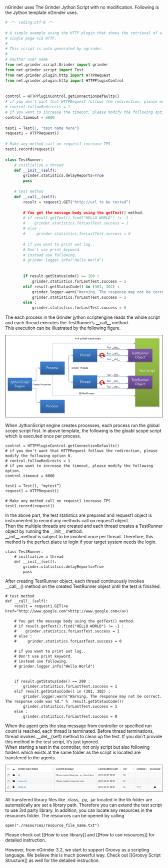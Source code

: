 nGrinder uses The Grinder Jython Script with no modification. Following is the Jython template nGrinder uses.

```python
# -*- coding:utf-8 -*-

# A simple example using the HTTP plugin that shows the retrieval of a
# single page via HTTP.
#
# This script is auto generated by ngrinder.
#
# @author user name
from net.grinder.script.Grinder import grinder
from net.grinder.script import Test
from net.grinder.plugin.http import HTTPRequest
from net.grinder.plugin.http import HTTPPluginControl


control = HTTPPluginControl.getConnectionDefaults()
# if you don't want that HTTPRequest follows the redirection, please modify the following option 0.
# control.followRedirects = 1
# if you want to increase the timeout, please modify the following option.
control.timeout = 6000

test1 = Test(1, "test name here")
request1 = HTTPRequest()

# Make any method call on request1 increase TPS
test1.record(request1)

class TestRunner:
    # initlialize a thread
    def __init__(self):
        grinder.statistics.delayReports=True
        pass

    # test method       
    def __call__(self):
        result = request1.GET("http://url to be tested”)

        # You get the message body using the getText() method.
        # if result.getText().find("HELLO WORLD") != -1 :
        #    grinder.statistics.forLastTest.success = 1
        # else :
        #     grinder.statistics.forLastTest.success = 0

        # if you want to print out log..
        # Don't use print keyword.
        # instead use following.
        # grinder.logger.info("Hello World")


        if result.getStatusCode() == 200 :
            grinder.statistics.forLastTest.success = 1
        elif result.getStatusCode() in (301, 302) :
            grinder.logger.warn("Warning. The response may not be correct. The response code was %d." %  result.getStatusCode())
            grinder.statistics.forLastTest.success = 1
        else :
            grinder.statistics.forLastTest.success = 0
```

The each process in the Grinder jython scriptengine reads the whole script and each thread executes the TestRunner’s \_\_call\_\_ method.  
This execution can be illustrated by the following figure.

![](assets/Jython-Script-Structure-98c60.png)

When JythonScript engine creates processes, each process run the global scope script first. In above template, the following is the gloabl scope script which is executed once per process.

```
control = HTTPPluginControl.getConnectionDefaults()
# if you don't want that HTTPRequest follows the redirection, please modify the following option 0.
# control.followRedirects = 1
# if you want to increase the timeout, please modify the following option.
control.timeout = 6000

test1 = Test(1, "mytest”)
request1 = HTTPRequest()

# Make any method call on request1 increase TPS
test1.record(request1)
```

In the above part, the test statistics are prepared and request1 object is instrumented to record any methods call on request1 object.  
Then the multiple threads are created and each thread creates a TestRunner object by running the \_\_init\_\_ method.  
\_\_init\_\_ method is subject to be invoked once per thread. Therefore, this method is the perfect place to login if your target system needs the login.

```
class TestRunner:
    # initlialize a thread
    def __init__(self):
        grinder.statistics.delayReports=True
        pass
```

After creating TestRunner object, each thread continuously invokes \_\_call\_\_() method on the created TestRunner object until the test is finished.

```
# test method       
def __call__(self):
    result = request1.GET(<a href="http://www.google.com">http://www.google.com</a>)

    # You get the message body using the getText() method.
    # if result.getText().find("HELLO WORLD") != -1 :
    #    grinder.statistics.forLastTest.success = 1
    # else :
    #     grinder.statistics.forLastTest.success = 0

    # if you want to print out log..
    # Don't use print keyword.
    # instead use following.
    # grinder.logger.info("Hello World")


    if result.getStatusCode() == 200 :
        grinder.statistics.forLastTest.success = 1
    elif result.getStatusCode() in (301, 302) :
        grinder.logger.warn("Warning. The response may not be correct. The response code was %d." %  result.getStatusCode())
        grinder.statistics.forLastTest.success = 1
    else :
        grinder.statistics.forLastTest.success = 0
```

When the agent gets the stop message from controller or specified run count is reached, each thread is terminated. Before thread terminations, thread invokes \_\_del\_\_(self) method to clean up the test. If you don’t provide this method in the test script, it’s just ignored.  
When starting a test in the controller, not only script but also following folders which exists at the same folder as the script is located are transfered to the agents.

![](assets/Jython-Script-Structure-3e032.png)

All transfered library files like .class, .py, .jar located in the lib folder are automatically are set a library path.  Therefore you can extend the test script to use 3rd party library. In addition, you can locate any resources in the resources folder. The resources can be opened by calling

```
open("./resources/resource_file_name.txt")
```

Please check out [[How to use library]] and [[How to use resources]] for detailed instruction.

However, from nGrinder 3.2, we start to support Groovy as a scripting language. We believe this is much powerful way. Check out [[Groovy Script Structure]] as well for the detailed instruction.
